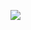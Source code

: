 ![](https://www.plantuml.com/plantuml/png/fPL1RjD058RtSuedRzXm0bPTiu15nHgvoT2uQcQicQaGGf7QWCeEMA0W8K6fn05CQKGIakaL_haHCpOQoUhWkl8YjlKcUT___talsTCcL-P8Iq7XmfWfp36dn_jFdz3-QCAdEMEl6MLZhaUgA4qXHVQ8Cdp33LRkZ73ZJh74DRPOkZbsiEupmU8d_g1oPsxk5eGBN6GF6L5cNfKyV5mU7F6HQMgbaYLNfk3QdtWK-Tf8JildnuKsiKIt9Lms4ZniGzZuszONB7xxuhbRO5st9qfZYTBekdx8XUAjKWA_G8MTEutTMYHjL24EitWqY-_wPwuGB-HTX7FV_osi3tYBAdXo7vgyRSAlUn-LT7Zkz5sVYNpAOxL3t5TK7ds5AhRk3Y46qSRb9sOYLH_WHrovUKXZ630HV1BtASnL669SOuSLrWJR3DmmlifDhto_OucrDxpoz5__HugJwG5NtSYNKerr7-Qbzsk7VwT26gxxpP0D3kz9Owbd_nJlKL7sJFCuMsa9N-hzMjM_L6-2TVSkoablKVSEfJSekTpR1s6VDxS5nFnxv35hB_P46dat-qUTknq6JyJlh_urOsoFYt7uE_aB)
